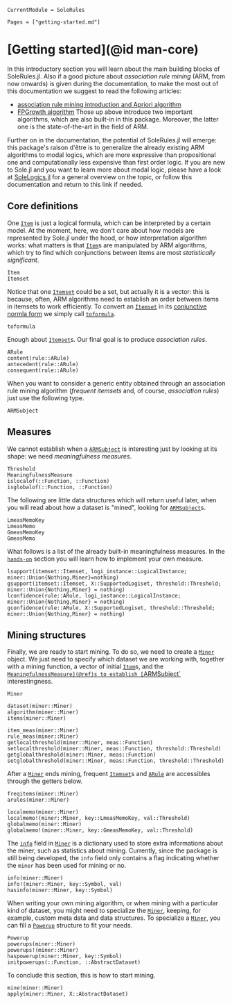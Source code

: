```@meta
CurrentModule = SoleRules
```

```@contents
Pages = ["getting-started.md"]
```

# [Getting started](@id man-core)

In this introductory section you will learn about the main building blocks of SoleRules.jl. 
Also if a good picture about *association rule mining* (ARM, from now onwards) is given during the documentation, to make the most out of this documentation we suggest to read the following articles:
- [association rule mining introduction and Apriori algorithm](https://ceur-ws.org/Vol-3284/492.pdf)
- [FPGrowth algorithm](https://www.cs.sfu.ca/~jpei/publications/sigmod00.pdf)
Those up above introduce two important algorithms, which are also built-in in this package. Moreover, the latter one is the state-of-the-art in the field of ARM.

Further on in the documentation, the potential of SoleRules.jl will emerge: this package's raison d'être is to generalize the already existing ARM algorithms to modal logics, which are more expressive than propositional one and computationally less expensive than first order logic. If you are new to Sole.jl and you want to learn more about modal logic, please have a look at [SoleLogics.jl](https://github.com/aclai-lab/SoleLogics.jl) for a general overview on the topic, or follow this documentation and return to this link if needed.

## Core definitions

One [`Item`](@ref) is just a logical formula, which can be interpreted by a certain model. At the moment, here, we don't care about how models are represented by Sole.jl under the hood, or how interpretation algorithm works: what matters is that [`Item`](@ref)s are manipulated by ARM algorithms, which try to find which conjunctions between items are most *statistically significant*.

```@docs
Item
Itemset
```

Notice that one [`Itemset`](@ref) could be a set, but actually it is a vector: this is because, often, ARM algorithms need to establish an order between items in itemsets to work efficiently. To convert an [`Itemset`](@ref) in its [conjunctive normla form](https://en.wikipedia.org/wiki/Conjunctive_normal_form) we simply call [`toformula`](@ref).
```@docs
toformula
```

Enough about [`Itemset`](@ref)s. Our final goal is to produce *association rules*. 

```@docs
ARule
content(rule::ARule)
antecedent(rule::ARule)
consequent(rule::ARule)
```

When you want to consider a generic entity obtained through an association rule mining algorithm (*frequent itemsets* and, of course, *association rules*) just use the following type.
```@docs
ARMSubject
```

## Measures

We cannot establish when a [`ARMSubject`](@ref) is interesting just by looking at its shape: we need *meaningfulness measures*. 
```@docs
Threshold
MeaningfulnessMeasure
islocalof(::Function, ::Function)
isglobalof(::Function, ::Function)
```

The following are little data structures which will return useful later, when you will read about how a dataset is "mined", looking for [`ARMSubject`](@ref)s.
```@docs
LmeasMemoKey
LmeasMemo
GmeasMemoKey
GmeasMemo
```

What follows is a list of the already built-in meaningfulness measures.
In the [`hands-on`](@ref) section you will learn how to implement your own measure.

```@docs
lsupport(itemset::Itemset, logi_instance::LogicalInstance; miner::Union{Nothing,Miner}=nothing)
gsupport(itemset::Itemset, X::SupportedLogiset, threshold::Threshold; miner::Union{Nothing,Miner} = nothing)
lconfidence(rule::ARule, logi_instance::LogicalInstance; miner::Union{Nothing,Miner} = nothing)
gconfidence(rule::ARule, X::SupportedLogiset, threshold::Threshold; miner::Union{Nothing,Miner} = nothing)
```

## Mining structures

Finally, we are ready to start mining. To do so, we need to create a [`Miner`](@ref) object.
We just need to specify which dataset we are working with, together with a mining function, a vector of initial [`Item`](@ref)s, and the [`MeaningfulnessMeasure](@ref)s to establish [`ARMSubject`](@ref) interestingness.

```@docs
Miner

dataset(miner::Miner)
algorithm(miner::Miner)
items(miner::Miner)

item_meas(miner::Miner)
rule_meas(miner::Miner)
getlocalthreshold(miner::Miner, meas::Function)
setlocalthreshold(miner::Miner, meas::Function, threshold::Threshold)
getglobalthreshold(miner::Miner, meas::Function)
setglobalthreshold(miner::Miner, meas::Function, threshold::Threshold)
```

After a [`Miner`](@ref) ends mining, frequent [`Itemset`](@ref)s and [`ARule`](@ref) are accessibles through the getters below.
```@docs
freqitems(miner::Miner)
arules(miner::Miner)
```

```@docs
localmemo(miner::Miner)
localmemo!(miner::Miner, key::LmeasMemoKey, val::Threshold)
globalmemo(miner::Miner)
globalmemo!(miner::Miner, key::GmeasMemoKey, val::Threshold)
```

The [`info`](@ref) field in [`Miner`](@ref) is a dictionary used to store extra informations about the miner, such as statistics about mining. Currently, since the package is still being developed, the `info` field only contains a flag indicating whether the `miner` has been used for mining or no.
```@docs
info(miner::Miner)
info!(miner::Miner, key::Symbol, val)
hasinfo(miner::Miner, key::Symbol)
```

When writing your own mining algorithm, or when mining with a particular kind of dataset, you might need to specialize the [`Miner`](@ref), keeping, for example, custom meta data and data structures. To specialize a [`Miner`](@ref), you can fill a [`Powerup`](@ref) structure to fit your needs.

```@docs
Powerup
powerups(miner::Miner)
powerups!(miner::Miner)
haspowerup(miner::Miner, key::Symbol)
initpowerups(::Function, ::AbstractDataset)
```

To conclude this section, this is how to start mining.
```@docs
mine(miner::Miner)
apply(miner::Miner, X::AbstractDataset)
```
